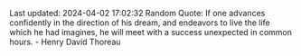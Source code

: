 Last updated: 2024-04-02 17:02:32
Random Quote: If one advances confidently in the direction of his dream, and endeavors to live the life which he had imagines, he will meet with a success unexpected in common hours. - Henry David Thoreau